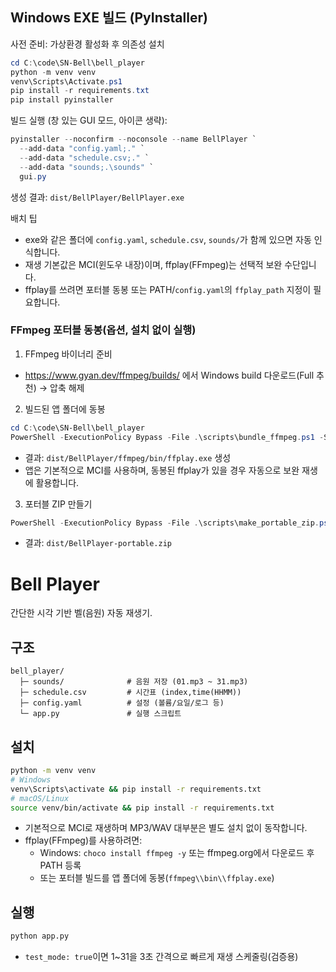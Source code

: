## Windows EXE 빌드 (PyInstaller)

사전 준비: 가상환경 활성화 후 의존성 설치

```powershell
cd C:\code\SN-Bell\bell_player
python -m venv venv
venv\Scripts\Activate.ps1
pip install -r requirements.txt
pip install pyinstaller
```

빌드 실행 (창 있는 GUI 모드, 아이콘 생략):

```powershell
pyinstaller --noconfirm --noconsole --name BellPlayer `
  --add-data "config.yaml;." `
  --add-data "schedule.csv;." `
  --add-data "sounds;.\sounds" `
  gui.py
```

생성 결과: `dist/BellPlayer/BellPlayer.exe`

배치 팁
- exe와 같은 폴더에 `config.yaml`, `schedule.csv`, `sounds/`가 함께 있으면 자동 인식합니다.
- 재생 기본값은 MCI(윈도우 내장)이며, ffplay(FFmpeg)는 선택적 보완 수단입니다.
- ffplay를 쓰려면 포터블 동봉 또는 PATH/`config.yaml`의 `ffplay_path` 지정이 필요합니다.

### FFmpeg 포터블 동봉(옵션, 설치 없이 실행)

1) FFmpeg 바이너리 준비
- https://www.gyan.dev/ffmpeg/builds/ 에서 Windows build 다운로드(Full 추천) → 압축 해제

2) 빌드된 앱 폴더에 동봉
```powershell
cd C:\code\SN-Bell\bell_player
PowerShell -ExecutionPolicy Bypass -File .\scripts\bundle_ffmpeg.ps1 -Source "C:\Path\To\ffmpeg\bin"
```
- 결과: `dist/BellPlayer/ffmpeg/bin/ffplay.exe` 생성
- 앱은 기본적으로 MCI를 사용하며, 동봉된 ffplay가 있을 경우 자동으로 보완 재생에 활용합니다.

3) 포터블 ZIP 만들기
```powershell
PowerShell -ExecutionPolicy Bypass -File .\scripts\make_portable_zip.ps1
```
- 결과: `dist/BellPlayer-portable.zip`
# Bell Player

간단한 시각 기반 벨(음원) 자동 재생기.

## 구조

```
bell_player/
  ├─ sounds/              # 음원 저장 (01.mp3 ~ 31.mp3)
  ├─ schedule.csv         # 시간표 (index,time(HHMM))
  ├─ config.yaml          # 설정 (볼륨/요일/로그 등)
  └─ app.py               # 실행 스크립트
```

## 설치

```bash
python -m venv venv
# Windows
venv\Scripts\activate && pip install -r requirements.txt
# macOS/Linux
source venv/bin/activate && pip install -r requirements.txt
```

- 기본적으로 MCI로 재생하며 MP3/WAV 대부분은 별도 설치 없이 동작합니다.
- ffplay(FFmpeg)를 사용하려면:
  - Windows: `choco install ffmpeg -y` 또는 ffmpeg.org에서 다운로드 후 PATH 등록
  - 또는 포터블 빌드를 앱 폴더에 동봉(`ffmpeg\\bin\\ffplay.exe`)

## 실행

```bash
python app.py
```

- `test_mode: true`이면 1~31을 3초 간격으로 빠르게 재생 스케줄링(검증용)
